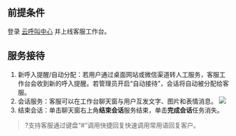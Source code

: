## 前提条件
登录 [云呼叫中心](https://tccc.qcloud.com/login) 并上线客服工作台。
## 服务接待
1. 新呼入提醒/自动分配：若用户通过桌面网站或微信渠道转人工服务，客服工作台会收到新的呼入提醒。若管理员开启“自动接待”，会话将自动被分配给客服。
2. 会话服务：客服可以在工作台聊天窗与用户互发文字、图片和表情消息。
![](https://main.qcloudimg.com/raw/fe1abbf7d5da3dba05bb610b087e98ea.png)
3. 结束会话：单击聊天窗右上角**结束会话**服务结束，单击**完成会话**任务消失。

>?支持客服通过键盘“#”调用快捷回复快速调用常用语回复客户。
>
